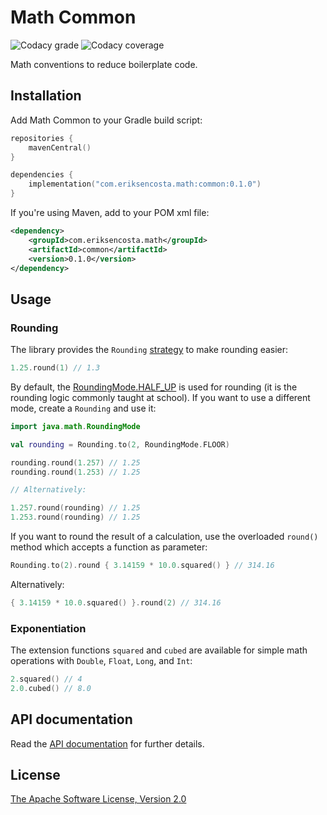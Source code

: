 # Math Common

![Codacy grade](https://img.shields.io/codacy/grade/78b28d3fdf8f4a869b2222b623eb0ed0)
![Codacy coverage](https://img.shields.io/codacy/coverage/78b28d3fdf8f4a869b2222b623eb0ed0)

Math conventions to reduce boilerplate code.

## Installation

Add Math Common to your Gradle build script:

```kotlin
repositories {
    mavenCentral()
}

dependencies {
    implementation("com.eriksencosta.math:common:0.1.0")
}
```

If you're using Maven, add to your POM xml file:

```xml
<dependency>
    <groupId>com.eriksencosta.math</groupId>
    <artifactId>common</artifactId>
    <version>0.1.0</version>
</dependency>
```

## Usage

### Rounding

The library provides the `Rounding` [strategy](https://refactoring.guru/design-patterns/strategy) to make rounding
easier:

```kotlin
1.25.round(1) // 1.3
```

By default, the [RoundingMode.HALF_UP](https://docs.oracle.com/javase/8/docs/api/java/math/RoundingMode.html#HALF_UP) is
used for rounding (it is the rounding logic commonly taught at school). If you want to use a different mode, create a
`Rounding` and use it:

```kotlin
import java.math.RoundingMode

val rounding = Rounding.to(2, RoundingMode.FLOOR)

rounding.round(1.257) // 1.25
rounding.round(1.253) // 1.25

// Alternatively:

1.257.round(rounding) // 1.25
1.253.round(rounding) // 1.25
```

If you want to round the result of a calculation, use the overloaded `round()` method which accepts a function as
parameter:

```kotlin
Rounding.to(2).round { 3.14159 * 10.0.squared() } // 314.16
```

Alternatively:

```kotlin
{ 3.14159 * 10.0.squared() }.round(2) // 314.16
```

### Exponentiation

The extension functions `squared` and `cubed` are available for simple math operations with `Double`, `Float`, `Long`,
and `Int`:

```kotlin
2.squared() // 4
2.0.cubed() // 8.0
```

## API documentation

Read the [API documentation](https://blog.eriksen.com.br/opensource/math-common/) for further details.

## License

[The Apache Software License, Version 2.0](https://choosealicense.com/licenses/apache/)
